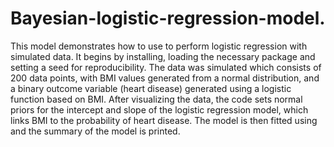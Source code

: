 # Bayesian-logistic-regression-model.
This model demonstrates how to use to perform logistic regression with simulated data. It begins by installing, loading the necessary package and setting a seed for reproducibility. The data was simulated which consists of 200 data points, with BMI values generated from a normal distribution, and a binary outcome variable (heart disease) generated using a logistic function based on BMI. After visualizing the data, the code sets normal priors for the intercept and slope of the logistic regression model, which links BMI to the probability of heart disease. The model is then fitted using and the summary of the model is printed.
